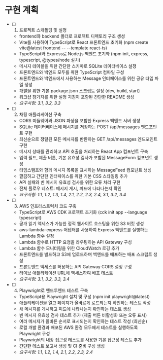 # 구현 계획

- [ ] 1. 프로젝트 스캐폴딩 및 설정
  - frontend와 backend 폴더로 프로젝트 디렉토리 구조 생성
  - Vite를 사용하여 TypeScript로 React 프론트엔드 초기화 (npm create vite@latest frontend -- --template react-ts)
  - TypeScript와 Express로 Node.js 백엔드 초기화 (npm init, express, typescript, @types/node 설치)
  - 메시지 테이블을 위한 간단한 스키마로 SQLite 데이터베이스 설정
  - 프론트엔드와 백엔드 모두를 위한 TypeScript 컴파일 구성
  - 프론트엔드와 백엔드에서 사용하는 Message 인터페이스를 위한 공유 타입 파일 생성
  - 개발을 위한 기본 package.json 스크립트 설정 (dev, build, start)
  - 워크샵 참가자를 위한 설정 지침이 포함된 간단한 README 생성
  - _요구사항: 3.1, 3.2, 3.3_

- [ ] 2. 채팅 애플리케이션 구축
  - CORS 미들웨어와 JSON 파싱을 포함한 Express 백엔드 서버 생성
  - SQLite 데이터베이스에 메시지를 저장하는 POST /api/messages 엔드포인트 구현
  - 최신순으로 정렬된 모든 메시지를 반환하는 GET /api/messages 엔드포인트 구현
  - 메시지 상태를 관리하고 API 호출을 처리하는 React App 컴포넌트 구축
  - 입력 필드, 제출 버튼, 기본 유효성 검사가 포함된 MessageForm 컴포넌트 생성
  - 타임스탬프와 함께 메시지 목록을 표시하는 MessageFeed 컴포넌트 생성
  - 깔끔하고 간단한 인터페이스를 위한 기본 CSS 스타일링 추가
  - API 실패와 빈 메시지 유효성 검사를 위한 오류 처리 구현
  - 전체 플로우 테스트: 메시지 게시, 피드에 나타나는지 확인
  - _요구사항: 1.1, 1.2, 1.3, 1.4, 2.1, 2.2, 2.3, 2.4, 3.1, 3.2, 3.4_

- [ ] 3. AWS 인프라스트럭처 코드 구축
  - TypeScript로 AWS CDK 프로젝트 초기화 (cdk init app --language typescript)
  - 공개 읽기 액세스가 가능한 정적 웹사이트 호스팅을 위한 S3 버킷 생성
  - aws-lambda-express 어댑터를 사용하여 Express 백엔드를 실행하는 Lambda 함수 설정
  - Lambda 함수로 HTTP 요청을 라우팅하는 API Gateway 구성
  - Lambda 함수 모니터링을 위한 CloudWatch 로깅 추가
  - 프론트엔드를 빌드하고 S3에 업로드하며 백엔드를 배포하는 배포 스크립트 생성
  - 프론트엔드 액세스를 허용하는 API Gateway CORS 설정 구성
  - 라이브 애플리케이션 URL에 액세스하여 배포 테스트
  - _요구사항: 3.1, 3.2, 3.3, 3.4_

- [ ] 4. Playwright로 엔드투엔드 테스트 구축
  - TypeScript용 Playwright 설치 및 구성 (npm init playwright@latest)
  - 애플리케이션을 열고 페이지가 올바르게 로드되는지 확인하는 테스트 작성
  - 새 메시지를 게시하고 피드에 나타나는지 확인하는 테스트 생성
  - 빈 메시지 유효성 검사 테스트 추가 (제출 버튼 비활성화 또는 오류 표시)
  - 여러 메시지가 올바른 순서로 표시되는지 확인하는 테스트 작성 (최신순)
  - 로컬 개발 환경과 배포된 AWS 환경 모두에서 테스트를 실행하도록 Playwright 구성
  - Playwright의 내장 접근성 테스트를 사용한 기본 접근성 테스트 추가
  - 간단한 테스트 보고서 생성 및 CI 준비 구성 생성
  - _요구사항: 1.1, 1.2, 1.4, 2.1, 2.2, 2.3, 2.4_
